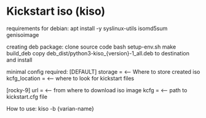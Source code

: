 Kickstart iso (kiso)
=========================================================

requirements for debian:
 apt install -y syslinux-utils isomd5sum genisoimage

creating deb package:
 clone source code
 bash setup-env.sh
 make build_deb
 copy deb_dist/python3-kiso_{version}-1_all.deb to destination and install

minimal config required:
 [DEFAULT]
 storage = <-- Where to store created iso
 kcfg_location = <-- where to look for kickstart files

 [rocky-9]
 url = <-- from where to download iso image
 kcfg = <-- path to kickstart.cfg file


How to use:
 kiso -b {varian-name}
